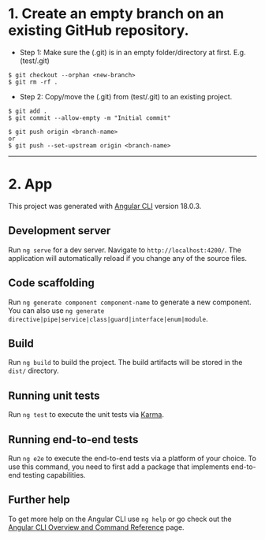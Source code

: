 # 1. Create an empty branch on an existing GitHub repository.
- Step 1: Make sure the (.git) is in an empty folder/directory at first. E.g. (test/.git)
```
$ git checkout --orphan <new-branch>
$ git rm -rf .
```

- Step 2: Copy/move the (.git) from (test/.git) to an existing project.
```
$ git add .
$ git commit --allow-empty -m "Initial commit"

$ git push origin <branch-name>
or
$ git push --set-upstream origin <branch-name>
```

<hr>

# 2. App

This project was generated with [Angular CLI](https://github.com/angular/angular-cli) version 18.0.3.

## Development server

Run `ng serve` for a dev server. Navigate to `http://localhost:4200/`. The application will automatically reload if you change any of the source files.

## Code scaffolding

Run `ng generate component component-name` to generate a new component. You can also use `ng generate directive|pipe|service|class|guard|interface|enum|module`.

## Build

Run `ng build` to build the project. The build artifacts will be stored in the `dist/` directory.

## Running unit tests

Run `ng test` to execute the unit tests via [Karma](https://karma-runner.github.io).

## Running end-to-end tests

Run `ng e2e` to execute the end-to-end tests via a platform of your choice. To use this command, you need to first add a package that implements end-to-end testing capabilities.

## Further help

To get more help on the Angular CLI use `ng help` or go check out the [Angular CLI Overview and Command Reference](https://angular.dev/tools/cli) page.

